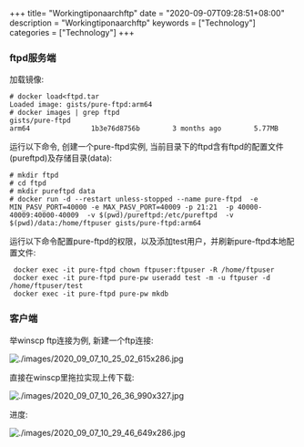 +++
title= "Workingtiponaarchftp"
date = "2020-09-07T09:28:51+08:00"
description = "Workingtiponaarchftp"
keywords = ["Technology"]
categories = ["Technology"]
+++
### ftpd服务端
加载镜像:    

```
# docker load<ftpd.tar
Loaded image: gists/pure-ftpd:arm64
# docker images | grep ftpd
gists/pure-ftpd                                                            arm64               1b3e76d8756b        3 months ago        5.77MB
```

运行以下命令, 创建一个pure-ftpd实例, 当前目录下的ftpd含有ftpd的配置文件(pureftpd)及存储目录(data):    

```
# mkdir ftpd
# cd ftpd
# mkdir pureftpd data
# docker run -d --restart unless-stopped --name pure-ftpd  -e MIN_PASV_PORT=40000 -e MAX_PASV_PORT=40009 -p 21:21  -p 40000-40009:40000-40009  -v $(pwd)/pureftpd:/etc/pureftpd  -v $(pwd)/data:/home/ftpuser gists/pure-ftpd:arm64
```
运行以下命令配置pure-ftpd的权限，以及添加test用户，并刷新pure-ftpd本地配置文件: 

```
 docker exec -it pure-ftpd chown ftpuser:ftpuser -R /home/ftpuser
 docker exec -it pure-ftpd pure-pw useradd test -m -u ftpuser -d /home/ftpuser/test
 docker exec -it pure-ftpd pure-pw mkdb
```
### 客户端
举winscp ftp连接为例,  新建一个ftp连接:      

![./images/2020_09_07_10_25_02_615x286.jpg](./images/2020_09_07_10_25_02_615x286.jpg)

直接在winscp里拖拉实现上传下载:    

![./images/2020_09_07_10_26_36_990x327.jpg](./images/2020_09_07_10_26_36_990x327.jpg)

进度:   

![./images/2020_09_07_10_29_46_649x286.jpg](./images/2020_09_07_10_29_46_649x286.jpg)


